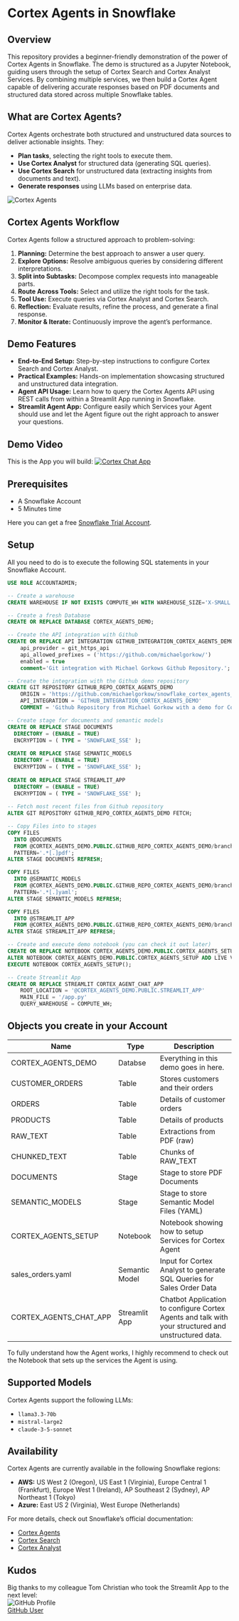 # Cortex Agents in Snowflake

## Overview
This repository provides a beginner-friendly demonstration of the power of Cortex Agents in Snowflake. The demo is structured as a Jupyter Notebook, guiding users through the setup of Cortex Search and Cortex Analyst Services. By combining multiple services, we then build a Cortex Agent capable of delivering accurate responses based on PDF documents and structured data stored across multiple Snowflake tables.

## What are Cortex Agents?
Cortex Agents orchestrate both structured and unstructured data sources to deliver actionable insights. They:
- **Plan tasks**, selecting the right tools to execute them.
- **Use Cortex Analyst** for structured data (generating SQL queries).
- **Use Cortex Search** for unstructured data (extracting insights from documents and text).
- **Generate responses** using LLMs based on enterprise data.

![Cortex Agents](resources/cortex_agents.png)

## Cortex Agents Workflow
Cortex Agents follow a structured approach to problem-solving:
1. **Planning:** Determine the best approach to answer a user query.
2. **Explore Options:** Resolve ambiguous queries by considering different interpretations.
3. **Split into Subtasks:** Decompose complex requests into manageable parts.
4. **Route Across Tools:** Select and utilize the right tools for the task.
5. **Tool Use:** Execute queries via Cortex Analyst and Cortex Search.
6. **Reflection:** Evaluate results, refine the process, and generate a final response.
7. **Monitor & Iterate:** Continuously improve the agent’s performance.

## Demo Features
- **End-to-End Setup:** Step-by-step instructions to configure Cortex Search and Cortex Analyst.
- **Practical Examples:** Hands-on implementation showcasing structured and unstructured data integration.
- **Agent API Usage:** Learn how to query the Cortex Agents API using REST calls from within a Streamlit App running in Snowflake.
- **Streamlit Agent App:** Configure easily which Services your Agent should use and let the Agent figure out the right approach to answer your questions.

## Demo Video
This is the App you will build:
[![Cortex Chat App](resources/github_video_image.png)](https://www.youtube.com/watch?v=XwmynoLVUqw)

## Prerequisites
- A Snowflake Account
- 5 Minutes time  

Here you can get a free [Snowflake Trial Account](https://signup.snowflake.com/).

## Setup
All you need to do is to execute the following SQL statements in your Snowflake Account.  

```sql
USE ROLE ACCOUNTADMIN;

-- Create a warehouse
CREATE WAREHOUSE IF NOT EXISTS COMPUTE_WH WITH WAREHOUSE_SIZE='X-SMALL';

-- Create a fresh Database
CREATE OR REPLACE DATABASE CORTEX_AGENTS_DEMO;

-- Create the API integration with Github
CREATE OR REPLACE API INTEGRATION GITHUB_INTEGRATION_CORTEX_AGENTS_DEMO
    api_provider = git_https_api
    api_allowed_prefixes = ('https://github.com/michaelgorkow/')
    enabled = true
    comment='Git integration with Michael Gorkows Github Repository.';

-- Create the integration with the Github demo repository
CREATE GIT REPOSITORY GITHUB_REPO_CORTEX_AGENTS_DEMO
	ORIGIN = 'https://github.com/michaelgorkow/snowflake_cortex_agents_demo' 
	API_INTEGRATION = 'GITHUB_INTEGRATION_CORTEX_AGENTS_DEMO' 
	COMMENT = 'Github Repository from Michael Gorkow with a demo for Cortex Agents.';

-- Create stage for documents and semantic models
CREATE OR REPLACE STAGE DOCUMENTS
  DIRECTORY = (ENABLE = TRUE)
  ENCRYPTION = ( TYPE = 'SNOWFLAKE_SSE' );
  
CREATE OR REPLACE STAGE SEMANTIC_MODELS
  DIRECTORY = (ENABLE = TRUE)
  ENCRYPTION = ( TYPE = 'SNOWFLAKE_SSE' );
  
CREATE OR REPLACE STAGE STREAMLIT_APP
  DIRECTORY = (ENABLE = TRUE)
  ENCRYPTION = ( TYPE = 'SNOWFLAKE_SSE' );
  
-- Fetch most recent files from Github repository
ALTER GIT REPOSITORY GITHUB_REPO_CORTEX_AGENTS_DEMO FETCH;

-- Copy Files into to stages
COPY FILES
  INTO @DOCUMENTS
  FROM @CORTEX_AGENTS_DEMO.PUBLIC.GITHUB_REPO_CORTEX_AGENTS_DEMO/branches/main/documents/
  PATTERN='.*[.]pdf';
ALTER STAGE DOCUMENTS REFRESH;

COPY FILES
  INTO @SEMANTIC_MODELS
  FROM @CORTEX_AGENTS_DEMO.PUBLIC.GITHUB_REPO_CORTEX_AGENTS_DEMO/branches/main/semantic_models/
  PATTERN='.*[.]yaml';
ALTER STAGE SEMANTIC_MODELS REFRESH;

COPY FILES
  INTO @STREAMLIT_APP
  FROM @CORTEX_AGENTS_DEMO.PUBLIC.GITHUB_REPO_CORTEX_AGENTS_DEMO/branches/main/agent_app/;
ALTER STAGE STREAMLIT_APP REFRESH;

-- Create and execute demo notebook (you can check it out later)
CREATE OR REPLACE NOTEBOOK CORTEX_AGENTS_DEMO.PUBLIC.CORTEX_AGENTS_SETUP FROM '@CORTEX_AGENTS_DEMO.PUBLIC.GITHUB_REPO_CORTEX_AGENTS_DEMO/branches/main/' MAIN_FILE = 'CORTEX_AGENTS_SETUP.ipynb' QUERY_WAREHOUSE = compute_wh;
ALTER NOTEBOOK CORTEX_AGENTS_DEMO.PUBLIC.CORTEX_AGENTS_SETUP ADD LIVE VERSION FROM LAST;
EXECUTE NOTEBOOK CORTEX_AGENTS_SETUP();

-- Create Streamlit App
CREATE OR REPLACE STREAMLIT CORTEX_AGENT_CHAT_APP
    ROOT_LOCATION = '@CORTEX_AGENTS_DEMO.PUBLIC.STREAMLIT_APP'
    MAIN_FILE = '/app.py'
    QUERY_WAREHOUSE = COMPUTE_WH;
```

## Objects you create in your Account
| **Name**            | **Type**       | **Description**                                                       |
|---------------------|----------------|-----------------------------------------------------------------------|
| CORTEX_AGENTS_DEMO  | Databse        | Everything in this demo goes in here.                                 |
| CUSTOMER_ORDERS     | Table          | Stores customers and their orders                                     |
| ORDERS              | Table          | Details of customer orders                                            |
| PRODUCTS            | Table          | Details of products                                                   |
| RAW_TEXT            | Table          | Extractions from PDF (raw)                                            |
| CHUNKED_TEXT        | Table          | Chunks of RAW_TEXT                                                    |
| DOCUMENTS           | Stage          | Stage to store PDF Documents                                          |
| SEMANTIC_MODELS     | Stage          | Stage to store Semantic Model Files (YAML)                            |
| CORTEX_AGENTS_SETUP | Notebook       | Notebook showing how to setup Services for Cortex Agent               |
| sales_orders.yaml   | Semantic Model | Input for Cortex Analyst to generate SQL Queries for Sales Order Data |
| CORTEX_AGENTS_CHAT_APP   | Streamlit App | Chatbot Application to configure Cortex Agents and talk with your structured and unstructured data. |

To fully understand how the Agent works, I highly recommend to check out the Notebook that sets up the services the Agent is using.

## Supported Models
Cortex Agents support the following LLMs:
- `llama3.3-70b`
- `mistral-large2`
- `claude-3-5-sonnet`

## Availability
Cortex Agents are currently available in the following Snowflake regions:
- **AWS:** US West 2 (Oregon), US East 1 (Virginia), Europe Central 1 (Frankfurt), Europe West 1 (Ireland), AP Southeast 2 (Sydney), AP Northeast 1 (Tokyo)
- **Azure:** East US 2 (Virginia), West Europe (Netherlands)

For more details, check out Snowflake’s official documentation:
- [Cortex Agents](https://docs.snowflake.com/en/user-guide/snowflake-cortex/cortex-agents)
- [Cortex Search](https://docs.snowflake.com/en/user-guide/snowflake-cortex/cortex-search/cortex-search-overview)
- [Cortex Analyst](https://docs.snowflake.com/user-guide/snowflake-cortex/cortex-analyst)

## Kudos
Big thanks to my colleague Tom Christian who took the Streamlit App to the next level:  
![GitHub Profile](https://github.com/sfc-gh-tchristian)  
[GitHub User](https://github.com/sfc-gh-tchristian)